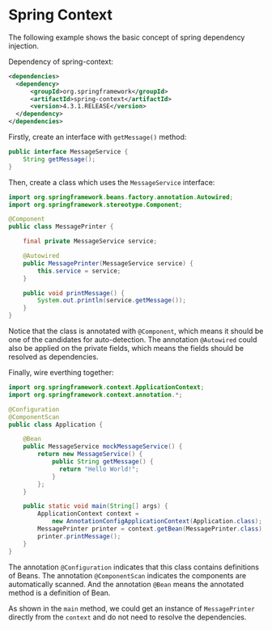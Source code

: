 # Spring Context

The following example shows the basic concept of spring dependency injection.

Dependency of spring-context:

  ```xml
  <dependencies>
    <dependency>
        <groupId>org.springframework</groupId>
        <artifactId>spring-context</artifactId>
        <version>4.3.1.RELEASE</version>
    </dependency>
  </dependencies>
  ```
  
Firstly, create an interface with `getMessage()` method:

  ```java
  public interface MessageService {
      String getMessage();
  }
  ```
  
Then, create a class which uses the `MessageService` interface:

  ```java
  import org.springframework.beans.factory.annotation.Autowired;
  import org.springframework.stereotype.Component;

  @Component
  public class MessagePrinter {

      final private MessageService service;

      @Autowired
      public MessagePrinter(MessageService service) {
          this.service = service;
      }

      public void printMessage() {
          System.out.println(service.getMessage());
      }
  }
  ```
Notice that the class is annotated with `@Component`, which means it should be one of the candidates for auto-detection. The annotation `@Autowired` could also be applied on the private fields, which means the fields should be resolved as dependencies.

Finally, wire everthing together:

  ```java
  import org.springframework.context.ApplicationContext;
  import org.springframework.context.annotation.*;

  @Configuration
  @ComponentScan
  public class Application {

      @Bean
      public MessageService mockMessageService() {
          return new MessageService() {
              public String getMessage() {
                return "Hello World!";
              }
          };
      }

      public static void main(String[] args) {
          ApplicationContext context = 
              new AnnotationConfigApplicationContext(Application.class);
          MessagePrinter printer = context.getBean(MessagePrinter.class);
          printer.printMessage();
      }
  }
  ```
The annotation `@Configuration` indicates that this class contains definitions of Beans. The annotation `@ComponentScan` indicates the components are automatically scanned. And the annotation `@Bean` means the annotated method is a definition of Bean.

As shown in the `main` method, we could get an instance of `MessagePrinter` directly from the `context` and do not need to resolve the dependencies.
